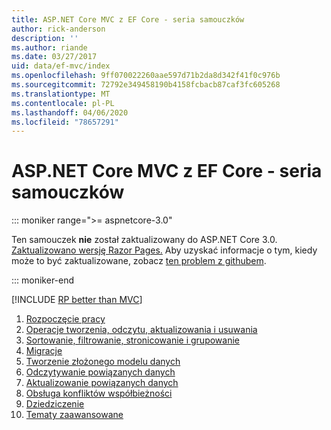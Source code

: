 ```yaml
---
title: ASP.NET Core MVC z EF Core - seria samouczków
author: rick-anderson
description: ''
ms.author: riande
ms.date: 03/27/2017
uid: data/ef-mvc/index
ms.openlocfilehash: 9ff070022260aae597d71b2da8d342f41f0c976b
ms.sourcegitcommit: 72792e349458190b4158fcbacb87caf3fc605268
ms.translationtype: MT
ms.contentlocale: pl-PL
ms.lasthandoff: 04/06/2020
ms.locfileid: "78657291"
---
```

# <a name="aspnet-core-mvc-with-ef-core---tutorial-series"></a>ASP.NET Core MVC z EF Core - seria samouczków

::: moniker range=">= aspnetcore-3.0"

Ten samouczek **nie** został zaktualizowany do ASP.NET Core 3.0. [Zaktualizowano wersję Razor Pages.](xref:data/ef-rp/intro) Aby uzyskać informacje o tym, kiedy może to być zaktualizowane, zobacz [ten problem z githubem](https://github.com/dotnet/AspNetCore.Docs/issues/13920).

::: moniker-end

[!INCLUDE [RP better than MVC](../../includes/RP-EF/rp-over-mvc.md)]

1. [Rozpoczęcie pracy](xref:data/ef-mvc/intro)
1. [Operacje tworzenia, odczytu, aktualizowania i usuwania](xref:data/ef-mvc/crud)
1. [Sortowanie, filtrowanie, stronicowanie i grupowanie](xref:data/ef-mvc/sort-filter-page)
1. [Migracje](xref:data/ef-mvc/migrations)
1. [Tworzenie złożonego modelu danych](xref:data/ef-mvc/complex-data-model)
1. [Odczytywanie powiązanych danych](xref:data/ef-mvc/read-related-data)
1. [Aktualizowanie powiązanych danych](xref:data/ef-mvc/update-related-data)
1. [Obsługa konfliktów współbieżności](xref:data/ef-mvc/concurrency)
1. [Dziedziczenie](xref:data/ef-mvc/inheritance)
1. [Tematy zaawansowane](xref:data/ef-mvc/advanced)
